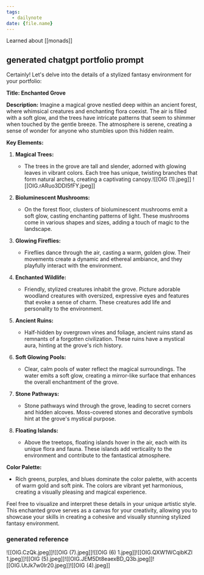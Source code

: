```yaml
---
tags:
  - dailynote
date: {file.name}
---
```

Learned about [[monads]]
## generated chatgpt portfolio prompt
Certainly! Let's delve into the details of a stylized fantasy environment for your portfolio:

**Title: Enchanted Grove**

**Description:**
Imagine a magical grove nestled deep within an ancient forest, where whimsical creatures and enchanting flora coexist. The air is filled with a soft glow, and the trees have intricate patterns that seem to shimmer when touched by the gentle breeze. The atmosphere is serene, creating a sense of wonder for anyone who stumbles upon this hidden realm.

**Key Elements:**

1. **Magical Trees:**
   - The trees in the grove are tall and slender, adorned with glowing leaves in vibrant colors. Each tree has unique, twisting branches that form natural arches, creating a captivating canopy.![[OIG (1).jpeg]]
![[OIG.rARuo3DDI5fFY.jpeg]]
2. **Bioluminescent Mushrooms:**
   - On the forest floor, clusters of bioluminescent mushrooms emit a soft glow, casting enchanting patterns of light. These mushrooms come in various shapes and sizes, adding a touch of magic to the landscape.

3. **Glowing Fireflies:**
   - Fireflies dance through the air, casting a warm, golden glow. Their movements create a dynamic and ethereal ambiance, and they playfully interact with the environment.

4. **Enchanted Wildlife:**
   - Friendly, stylized creatures inhabit the grove. Picture adorable woodland creatures with oversized, expressive eyes and features that evoke a sense of charm. These creatures add life and personality to the environment.

5. **Ancient Ruins:**
   - Half-hidden by overgrown vines and foliage, ancient ruins stand as remnants of a forgotten civilization. These ruins have a mystical aura, hinting at the grove's rich history.

6. **Soft Glowing Pools:**
   - Clear, calm pools of water reflect the magical surroundings. The water emits a soft glow, creating a mirror-like surface that enhances the overall enchantment of the grove.

7. **Stone Pathways:**
   - Stone pathways wind through the grove, leading to secret corners and hidden alcoves. Moss-covered stones and decorative symbols hint at the grove's mystical purpose.

8. **Floating Islands:**
   - Above the treetops, floating islands hover in the air, each with its unique flora and fauna. These islands add verticality to the environment and contribute to the fantastical atmosphere.

**Color Palette:**
   - Rich greens, purples, and blues dominate the color palette, with accents of warm gold and soft pink. The colors are vibrant yet harmonious, creating a visually pleasing and magical experience.

Feel free to visualize and interpret these details in your unique artistic style. This enchanted grove serves as a canvas for your creativity, allowing you to showcase your skills in creating a cohesive and visually stunning stylized fantasy environment.

### generated reference
![[OIG.CzQk.jpeg]]![[OIG (7).jpeg]]![[OIG (6) 1.jpeg]]![[OIG.QXW1WCqibKZl 1.jpeg]]![[OIG (5).jpeg]]![[OIG.JEM5Dt8eaexBD_Q3b.jpeg]]![[OIG.UtJk7w0Ir20.jpeg]]![[OIG (4).jpeg]]